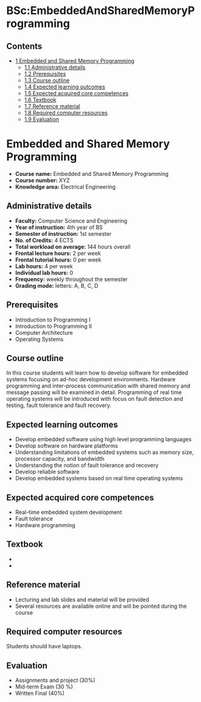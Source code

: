 






BSc:EmbeddedAndSharedMemoryProgramming
======================================






Contents
--------


* [1 Embedded and Shared Memory Programming](#Embedded_and_Shared_Memory_Programming)
	+ [1.1 Administrative details](#Administrative_details)
	+ [1.2 Prerequisites](#Prerequisites)
	+ [1.3 Course outline](#Course_outline)
	+ [1.4 Expected learning outcomes](#Expected_learning_outcomes)
	+ [1.5 Expected acquired core competences](#Expected_acquired_core_competences)
	+ [1.6 Textbook](#Textbook)
	+ [1.7 Reference material](#Reference_material)
	+ [1.8 Required computer resources](#Required_computer_resources)
	+ [1.9 Evaluation](#Evaluation)



Embedded and Shared Memory Programming
======================================


* **Course name:** Embedded and Shared Memory Programming
* **Course number:** XYZ
* **Knowledge area:** Electrical Engineering


Administrative details
----------------------


* **Faculty:** Computer Science and Engineering
* **Year of instruction:** 4th year of BS
* **Semester of instruction:** 1st semester
* **No. of Credits:** 4 ECTS
* **Total workload on average:** 144 hours overall
* **Frontal lecture hours:** 2 per week
* **Frontal tutorial hours:** 0 per week
* **Lab hours:** 4 per week
* **Individual lab hours:** 0
* **Frequency:** weekly throughout the semester
* **Grading mode:** letters: A, B, C, D


Prerequisites
-------------


* Introduction to Programming I
* Introduction to Programming II
* Computer Architecture
* Operating Systems


Course outline
--------------


In this course students will learn how to develop software for embedded systems focusing on ad-hoc development environments. Hardware programming and inter-process communication with shared memory and message passing will be examined in detail. Programming of real time operating systems will be introduced with focus on fault detection and testing, fault tolerance and fault recovery.



Expected learning outcomes
--------------------------


* Develop embedded software using high level programming languages
* Develop software on hardware platforms
* Understanding limitations of embedded systems such as memory size, processor capacity, and bandwidth
* Understanding the notion of fault tolerance and recovery
* Develop reliable software
* Develop embedded systems based on real time operating systems


Expected acquired core competences
----------------------------------


* Real-time embedded system development
* Fault tolerance
* Hardware programming


Textbook
--------


* 
* 


Reference material
------------------


* Lecturing and lab slides and material will be provided
* Several resources are available online and will be pointed during the course


Required computer resources
---------------------------


Students should have laptops.



Evaluation
----------


* Assignments and project (30%)
* Mid-term Exam (30 %)
* Written Final (40%)










